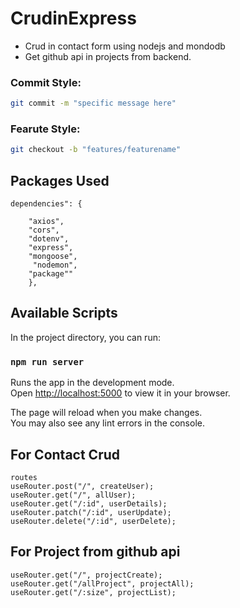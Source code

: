 # CrudinExpress
* Crud in contact form using nodejs and mondodb
* Get github api in projects from backend.


### Commit Style:
```bash
git commit -m "specific message here"
```
### Fearute Style:
```bash
git checkout -b "features/featurename"
```

## Packages Used
```
dependencies": {
    
    "axios",
    "cors",
    "dotenv",
    "express",
    "mongoose",
     "nodemon",
    "package""
    },
  ```

  ## Available Scripts

In the project directory, you can run:

### `npm run server`

Runs the app in the development mode.\
Open [http://localhost:5000](http://localhost:5000) to view it in your browser.

The page will reload when you make changes.\
You may also see any lint errors in the console.

 ## For Contact Crud
 ```
 routes
 useRouter.post("/", createUser);
useRouter.get("/", allUser);
useRouter.get("/:id", userDetails);
useRouter.patch("/:id", userUpdate);
useRouter.delete("/:id", userDelete);
 ```
 ## For Project from github api
 ```
useRouter.get("/", projectCreate);
useRouter.get("/allProject", projectAll);
useRouter.get("/:size", projectList);
 ```
 






